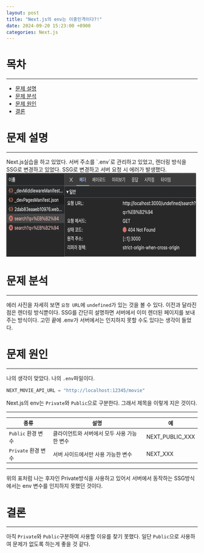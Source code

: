 ```yaml
---
layout: post
title: "Next.js의 env는 이중인격이다?!"
date: 2024-09-20 15:23:00 +0900
categories: Next.js
---
```


# 목차
<hr>

- [문제 설명](#문제-설명)
- [문제 분석](#문제-분석)
- [문제 원인](#문제-원인)
- [결론](#결론)

# 문제 설명
<hr>
Next.js실습을 하고 있었다. 서버 주소를 `.env`로 관리하고 있었고, 렌더링 방식을 SSG로 변경하고 있었다. SSG로 변경하고 서버 요청 시 에러가 발생했다.

<img src="/public/img/nextjs-env-error.png" alt="SSG로 변경 후 network 에러 사진" width="500px" height="220px" >

# 문제 분석
<hr>

에러 사진을 자세히 보면 `요청 URL`에 `undefined`가 있는 것을 볼 수 있다. 
이전과 달라진 점은 렌더링 방식뿐이다. SSG를 간단히 설명하면 서버에서 이미 렌더된 페이지를 보내주는 방식이다. 고민 끝에 .env가 서버에서는 인지하지 못할 수도 있다는 생각이 들었다.

# 문제 원인
<hr>

나의 생각이 맞았다. 나의 `.env`파일이다.
```js
NEXT_MOVIE_API_URL = "http://localhost:12345/movie"
```

Next.js의 env는 `Private`와 `Public`으로 구분한다. 그래서 제목을 이렇게 지은 것이다.

<hr>

|종류|설명|예|
|--|--|--|
|`Public` 환경 변수|클라이언트와 서버에서 모두 사용 가능한 변수|NEXT_PUBLIC_XXX|
|`Private` 환경 변수|서버 사이드에서만 사용 가능한 변수|  NEXT_XXX|

<hr>

위의 표처럼 나는 후자인 Private방식을 사용하고 있어서 서버에서 동작하는 SSG방식에서는 env 변수를 인지하지 못했던 것이다. 

# 결론
<hr>

아직 `Private`와 `Public`구분하여 사용할 이유를 찾기 못했다. 일단 `Public`으로 사용하여 문제가 없도록 하는게 좋을 것 같다.